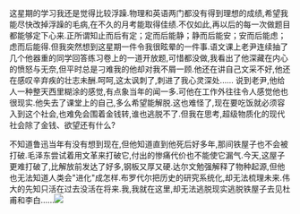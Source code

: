 <p>这星期的学习我还是觉得比较浮躁.物理和英语两门都没有得到理想的成绩,希望我能尽快改掉浮躁的毛病,在不久的月考能取得佳绩.不仅如此,再以后的每一次做题目都能够定下心来.正所谓知止而后有定；定而后能静；静而后能安；安而后能虑；虑而后能得.但我突然想到这星期一件令我很眩晕的一件事.语文课上老尹连续抽了几个他器重的同学回答练习卷上的一道开放题,可惜都没做,我看出了他深藏在内心的愤怒与无奈,但平时总是刁难我的他却对我不屑一顾.他还在讲自己文采不好,他还在感叹辛弃疾的壮志未酬.呵呵,这太讽刺了,刺进了我心灵深处...... 说到老尹,他给人一种整天西里糊涂的感觉,有点象当年的闻一多.可他在工作外往往令人感觉他也很现实.他失去了课堂上的自己,多么希望能解脱.这也难怪了,现在要吃饭就必须容入到这个社会,也难免会围着金钱转,谁也逃脱不了.但我在思考,超级物质化的现代社会除了金钱、欲望还有什么?</p><p>不知道鲁迅当年有没有想到现在,但他知道直到他死后好多年,那间铁屋子也不会被打破.毛泽东尝试着用文革来打破它,付出的惨痛代价也不能使它漏气.今天,这屋子更难打破了,比解放前发达了好多,钢板又厚又硬.达尔文勉强解释了物种起源,但他也无法知道人类会"进化"成怎样.布罗代尔把历史的研究系统化,却无法梳理未来.伟大的先知只活在过去没活在将来.我,我就在这里,却无法逃脱现实逃脱铁屋子去见杜甫和李白......<img src="http://my.blog.sina.com.cn/images/face/002.gif"></p>